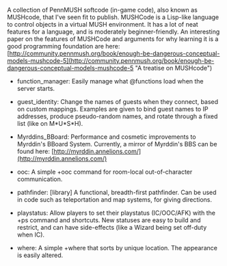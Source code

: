 A collection of PennMUSH softcode (in-game code), also known as MUSHcode,
that I've seen fit to publish.
MUSHCode is a Lisp-like language to control objects in a virtual MUSH environment. It has a lot of neat features for a language, and is moderately beginner-friendly. An interesting paper on the features of MUSHCode and arguments for why learning it is a good programming foundation are here: [http://community.pennmush.org/book/enough-be-dangerous-conceptual-models-mushcode-5](http://community.pennmush.org/book/enough-be-dangerous-conceptual-models-mushcode-5 "A treatise on MUSHcode")

* function\_manager: Easily manage what @functions load when the server starts.

* guest\_identity: Change the names of guests when they connect, based on custom mappings. Examples are given to bind guest names to IP addresses, produce pseudo-random names, and rotate through a fixed list (like on M\*U\*S\*H).

* Myrddins\_BBoard: Performance and cosmetic improvements to Myrddin's BBoard System. Currently, a mirror of Myrddin's BBS can be found here: [http://myrddin.annelions.com/](http://myrddin.annelions.com/)

* ooc: A simple +ooc command for room-local out-of-character communication.

* pathfinder: [library] A functional, breadth-first pathfinder. Can be used in code such as teleportation and map systems, for giving directions.

* playstatus: Allow players to set their playstatus (IC/OOC/AFK) with the +ps command and shortcuts. New statuses are easy to build and restrict, and can have side-effects (like a Wizard being set off-duty when IC).

* where: A simple +where that sorts by unique location. The appearance is easily altered.
